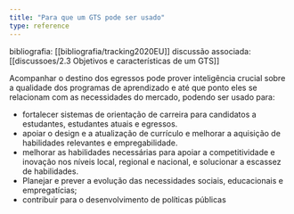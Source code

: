 ```yaml
---
title: "Para que um GTS pode ser usado"
type: reference
---
```

bibliografia: [[bibliografia/tracking2020EU]]
discussão associada: [[discussoes/2.3 Objetivos e características de um GTS]]

Acompanhar o destino dos egressos pode prover inteligência crucial sobre a qualidade dos programas de aprendizado e até que ponto eles se relacionam com as necessidades do mercado, podendo ser usado para:

- fortalecer sistemas de orientação de carreira para candidatos a estudantes, estudantes atuais e egressos.
- apoiar o design e a atualização de currículo e melhorar a aquisição de habilidades relevantes e empregabilidade.
- melhorar as habilidades necessárias para apoiar a competitividade e inovação nos níveis local, regional e nacional, e solucionar a escassez de habilidades.
- Planejar e prever a evolução das necessidades sociais, educacionais e empregatícias;
- contribuir para o desenvolvimento de políticas públicas 

